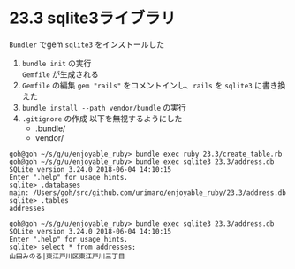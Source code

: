# 23.3 sqlite3ライブラリ

`Bundler` でgem `sqlite3` をインストールした

1. `bundle init` の実行  
    `Gemfile` が生成される
2. `Gemfile` の編集
    `gem "rails"` をコメントインし、`rails` を `sqlite3` に書き換えた
3. `bundle install --path vendor/bundle` の実行
4. `.gitignore` の作成
    以下を無視するようにした
    - .bundle/
    - vendor/

```
goh@goh ~/s/g/u/enjoyable_ruby> bundle exec ruby 23.3/create_table.rb
goh@goh ~/s/g/u/enjoyable_ruby> bundle exec sqlite3 23.3/address.db
SQLite version 3.24.0 2018-06-04 14:10:15
Enter ".help" for usage hints.
sqlite> .databases
main: /Users/goh/src/github.com/urimaro/enjoyable_ruby/23.3/address.db
sqlite> .tables
addresses
```

```
goh@goh ~/s/g/u/enjoyable_ruby> bundle exec sqlite3 23.3/address.db
SQLite version 3.24.0 2018-06-04 14:10:15
Enter ".help" for usage hints.
sqlite> select * from addresses;
山田みのる|東江戸川区東江戸川三丁目
```

